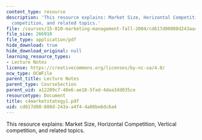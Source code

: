 ```yaml
---
content_type: resource
description: 'This resource explains: Market Size, Horizontal Competition, Vertical
  competition, and related topics.'
file: /courses/15-810-marketing-management-fall-2004/cd617d00808d243aa4f44a08be6dc6a4_c4marketstategy1.pdf
file_size: 266910
file_type: application/pdf
hide_download: true
hide_download_original: null
learning_resource_types:
- Lecture Notes
license: https://creativecommons.org/licenses/by-nc-sa/4.0/
ocw_type: OCWFile
parent_title: Lecture Notes
parent_type: CourseSection
parent_uid: a12209c7-40e6-ae18-5fad-4daa3dd035ce
resourcetype: Document
title: c4marketstategy1.pdf
uid: cd617d00-808d-243a-a4f4-4a08be6dc6a4
---
```

This resource explains: Market Size, Horizontal Competition, Vertical competition, and related topics.